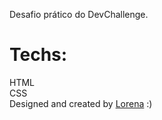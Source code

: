 Desafio prático do DevChallenge.<br>

# Techs:

HTML<br>
CSS<br>
Designed and created by <a href="https://github.com/Lorenalgm">Lorena</a> :)
